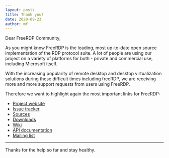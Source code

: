 ```yaml
---
layout: posts
title: Thank you!
date: 2020-09-23
author: mf
---
```

Dear FreeRDP Community,

As you might know FreeRDP is the leading, most up-to-date open source
implementation of the RDP protocol suite. A lot of people are using our
project on a variety of platforms for both - private and commercial use,
including Microsoft itself.

With the increasing popularity of remote desktop and desktop virtualization solutions during these difficult times
including freeRDP, we are receiving more and more support requests from
users using FreeRDP.

Therefore we want to highlight again the most important links for FreeRDP:

- [Project website]( https://www.freerdp.com/)
- [Issue tracker](https://github.com/FreeRDP/FreeRDP/issues)
- [Sources](https://github.com/FreeRDP/FreeRDP/)
- [Downloads](https://pub.freerdp.com/releases/)
- [Wiki](https://github.com/FreeRDP/FreeRDP/wiki)
- [API documentation](https://pub.freerdp.com/api/)
- [Mailing list](https://lists.sourceforge.net/lists/listinfo/freerdp-devel)  
  
---  
  
Thanks for the help so far and stay healthy.
